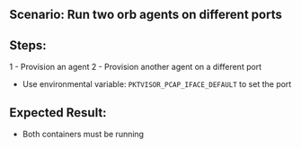 ## Scenario: Run two orb agents on different ports 

## Steps:
1 - Provision an agent
2 - Provision another agent on a different port
   - Use environmental variable: `PKTVISOR_PCAP_IFACE_DEFAULT` to set the port
## Expected Result:
- Both containers must be running